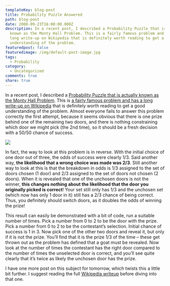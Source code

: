 ```yaml
---
templateKey: blog-post
title: Probability Puzzle Answered
path: blog-post
date: 2008-09-23T16:00:00.000Z
description: In a recent post, I described a Probability Puzzle that is actually
  known as the Monty Hall Problem. This is a fairly famous problem and has a
  long write-up on Wikipedia that is definitely worth reading to get a good
  understanding of the problem.
featuredpost: false
featuredimage: /img/default-post-image.jpg
tags:
  - Probability
category:
  - Uncategorized
comments: true
share: true
---
```

In a recent post, I described a [Probability Puzzle that is actually known as the Monty Hall Problem](/probability-puzzle). This is [a fairly famous problem and has a long write-up on Wikipedia](http://en.wikipedia.org/wiki/Monty_Hall_problem) that is definitely worth reading to get a good understanding of the problem. Almost everyone fails to answer this problem correctly the first attempt, because it seems obvious that there is one prize behind one of the remaining two doors, and there is nothing constraining which door we might pick (the 2nd time), so it should be a fresh decision with a 50/50 chance of success.

![](/img/monty_open_door.svg.png)

In fact, the way to look at this problem is in reverse. With the initial choice of one door out of three, the odds of success were clearly 1/3. Said another way, **the likelihood that a wrong choice was made was 2/3**. Still another way to look at this is that the breakdown in odds is 1/3 assigned to the set of doors chosen (1 door) and 2/3 assigned to the set of doors not chosen (2 doors). When it is revealed that one of the unchosen doors is not the winner, **this changes nothing about the likelihood that the door you originally picked is correct**! Your set still only has 1/3 and the unchosen set (which now has only 1 door in it) still has a 2/3 chance of being correct. Thus, you definitely should switch doors, as it doubles the odds of winning the prize!

This result can easily be demonstrated with a bit of code, run a suitable number of times. Pick a number from 0 to 2 to be the door with the prize. Pick a number from 0 to 2 to be the contestant’s selection. Initial chance of success is 1 in 3. Now pick one of the other two doors and reveal it, but only if it is not the prize. You’ll find that it is the prize 1/3 of the time – these get thrown out as the problem has defined that a goat must be revealed. Now look at the number of times the contestant has the right door compared to the number of times the unselected door is correct, and you’ll see quite clearly that it’s twice as likely the unchosen door has the prize.

I have one more post on this subject for tomorrow, which twists this a little bit further. I suggest reading the full [Wikipedia writeup](http://en.wikipedia.org/wiki/Monty_Hall_problem) before diving into that one.